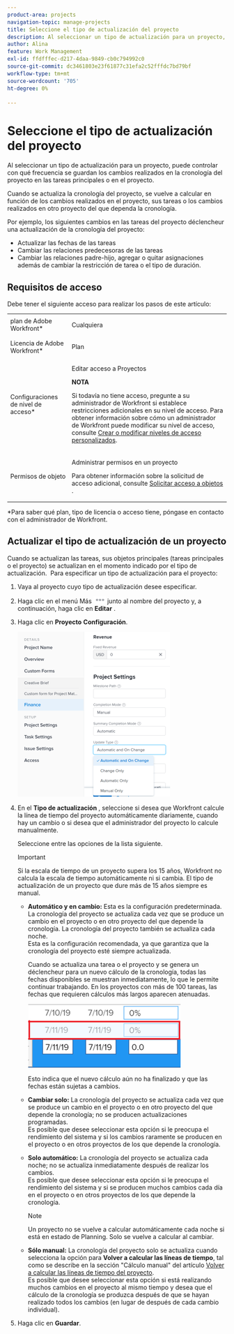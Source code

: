 ```yaml
---
product-area: projects
navigation-topic: manage-projects
title: Seleccione el tipo de actualización del proyecto
description: Al seleccionar un tipo de actualización para un proyecto, puede controlar con qué frecuencia se guardan los cambios realizados en la cronología del proyecto en las tareas principales o en el proyecto.
author: Alina
feature: Work Management
exl-id: ffdfffec-d217-4daa-9849-cb0c794992c0
source-git-commit: dc3461803e23f61877c31efa2c52fffdc7bd79bf
workflow-type: tm+mt
source-wordcount: '705'
ht-degree: 0%

---
```


# Seleccione el tipo de actualización del proyecto

Al seleccionar un tipo de actualización para un proyecto, puede controlar con qué frecuencia se guardan los cambios realizados en la cronología del proyecto en las tareas principales o en el proyecto.

Cuando se actualiza la cronología del proyecto, se vuelve a calcular en función de los cambios realizados en el proyecto, sus tareas o los cambios realizados en otro proyecto del que dependa la cronología.

Por ejemplo, los siguientes cambios en las tareas del proyecto déclencheur una actualización de la cronología del proyecto:

* Actualizar las fechas de las tareas
* Cambiar las relaciones predecesoras de las tareas
* Cambiar las relaciones padre-hijo, agregar o quitar asignaciones además de cambiar la restricción de tarea o el tipo de duración.

## Requisitos de acceso

<!-- drafted for P&P:

<table style="table-layout:auto"> 
 <col> 
 <col> 
 <tbody> 
  <tr> 
   <td role="rowheader">Adobe Workfront plan*</td> 
   <td> <p>Any </p> </td> 
  </tr> 
  <tr> 
   <td role="rowheader">Adobe Workfront license*</td> 
   <td> <p>Current license: Standard</p> 
   Or
   <p>Legacy license: Plan </p> </td> 
  </tr> 
  <tr> 
   <td role="rowheader">Access level configurations*</td> 
   <td> <p>Edit access to Projects</p> <p><b>NOTE</b>
   
   If you still don't have access, ask your Workfront administrator if they set additional restrictions in your access level. For information on how a Workfront administrator can modify your access level, see <a href="../../../administration-and-setup/add-users/configure-and-grant-access/create-modify-access-levels.md" class="MCXref xref">Create or modify custom access levels</a>.</p> </td> 
  </tr> 
  <tr> 
   <td role="rowheader">Object permissions</td> 
   <td> <p>Manage permissions to a project</p> <p>For information on requesting additional access, see <a href="../../../workfront-basics/grant-and-request-access-to-objects/request-access.md" class="MCXref xref">Request access to objects </a>.</p> </td> 
  </tr> 
 </tbody> 
</table>
-->

Debe tener el siguiente acceso para realizar los pasos de este artículo:

<table style="table-layout:auto"> 
 <col> 
 <col> 
 <tbody> 
  <tr> 
   <td role="rowheader">plan de Adobe Workfront*</td> 
   <td> <p>Cualquiera </p> </td> 
  </tr> 
  <tr> 
   <td role="rowheader">Licencia de Adobe Workfront*</td> 
   <td> <p>Plan </p> </td> 
  </tr> 
  <tr> 
   <td role="rowheader">Configuraciones de nivel de acceso*</td> 
   <td> <p>Editar acceso a Proyectos</p> <p><b>NOTA</b>

Si todavía no tiene acceso, pregunte a su administrador de Workfront si establece restricciones adicionales en su nivel de acceso. Para obtener información sobre cómo un administrador de Workfront puede modificar su nivel de acceso, consulte <a href="../../../administration-and-setup/add-users/configure-and-grant-access/create-modify-access-levels.md" class="MCXref xref">Crear o modificar niveles de acceso personalizados</a>.</p> </td>
</tr> 
  <tr> 
   <td role="rowheader">Permisos de objeto</td> 
   <td> <p>Administrar permisos en un proyecto</p> <p>Para obtener información sobre la solicitud de acceso adicional, consulte <a href="../../../workfront-basics/grant-and-request-access-to-objects/request-access.md" class="MCXref xref">Solicitar acceso a objetos </a>.</p> </td> 
  </tr> 
 </tbody> 
</table>

&#42;Para saber qué plan, tipo de licencia o acceso tiene, póngase en contacto con el administrador de Workfront.

## Actualizar el tipo de actualización de un proyecto

Cuando se actualizan las tareas, sus objetos principales (tareas principales o el proyecto) se actualizan en el momento indicado por el tipo de actualización.  Para especificar un tipo de actualización para el proyecto:

1. Vaya al proyecto cuyo tipo de actualización desee especificar.
1. Haga clic en el menú Más ![](assets/more-icon.png) junto al nombre del proyecto y, a continuación, haga clic en **Editar** .

1. Haga clic en  **Proyecto** **Configuración**.

   ![](assets/update-type-field-on-project-edit-box-nwe-350x378.png)

1. En el **Tipo de actualización** , seleccione si desea que Workfront calcule la línea de tiempo del proyecto automáticamente diariamente, cuando hay un cambio o si desea que el administrador del proyecto lo calcule manualmente.

   Seleccione entre las opciones de la lista siguiente. 

   >[!IMPORTANT]
   >
   >Si la escala de tiempo de un proyecto supera los 15 años, Workfront no calcula la escala de tiempo automáticamente ni si cambia. El tipo de actualización de un proyecto que dure más de 15 años siempre es manual.

   * **Automático y en cambio:** Esta es la configuración predeterminada. La cronología del proyecto se actualiza cada vez que se produce un cambio en el proyecto o en otro proyecto del que depende la cronología. La cronología del proyecto también se actualiza cada noche. \
      Esta es la configuración recomendada, ya que garantiza que la cronología del proyecto esté siempre actualizada.

      Cuando se actualiza una tarea o el proyecto y se genera un déclencheur para un nuevo cálculo de la cronología, todas las fechas disponibles se muestran inmediatamente, lo que le permite continuar trabajando. En los proyectos con más de 100 tareas, las fechas que requieren cálculos más largos aparecen atenuadas.

      ![](assets/dates-dimmed-when-insline-editing-350x146.png)

      Esto indica que el nuevo cálculo aún no ha finalizado y que las fechas están sujetas a cambios.

   * **Cambiar solo:** La cronología del proyecto se actualiza cada vez que se produce un cambio en el proyecto o en otro proyecto del que depende la cronología; no se producen actualizaciones programadas.\
      Es posible que desee seleccionar esta opción si le preocupa el rendimiento del sistema y si los cambios raramente se producen en el proyecto o en otros proyectos de los que depende la cronología.

   * **Solo automático:** La cronología del proyecto se actualiza cada noche; no se actualiza inmediatamente después de realizar los cambios.\
      Es posible que desee seleccionar esta opción si le preocupa el rendimiento del sistema y si se producen muchos cambios cada día en el proyecto o en otros proyectos de los que depende la cronología.

      >[!NOTE]
      >
      >Un proyecto no se vuelve a calcular automáticamente cada noche si está en estado de Planning. Solo se vuelve a calcular al cambiar.

   * **Sólo manual:** La cronología del proyecto solo se actualiza cuando selecciona la opción para **Volver a calcular las líneas de tiempo**, tal como se describe en la sección &quot;Cálculo manual&quot; del artículo [Volver a calcular las líneas de tiempo del proyecto](../../../manage-work/projects/manage-projects/recalculate-project-timeline.md).\
      Es posible que desee seleccionar esta opción si está realizando muchos cambios en el proyecto al mismo tiempo y desea que el cálculo de la cronología se produzca después de que se hayan realizado todos los cambios (en lugar de después de cada cambio individual).

1. Haga clic en **Guardar**.
